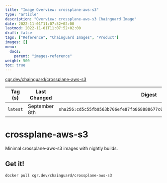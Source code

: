 ```yaml
---
title: "Image Overview: crossplane-aws-s3"
type: "article"
description: "Overview: crossplane-aws-s3 Chainguard Image"
date: 2022-11-01T11:07:52+02:00
lastmod: 2022-11-01T11:07:52+02:00
draft: false
tags: ["Reference", "Chainguard Images", "Product"]
images: []
menu:
  docs:
    parent: "images-reference"
weight: 500
toc: true
---
```


[cgr.dev/chainguard/crossplane-aws-s3](https://github.com/chainguard-images/images/tree/main/images/crossplane-aws-s3)

| Tag (s)   | Last Changed  | Digest                                                                    |
|-----------|---------------|---------------------------------------------------------------------------|
|  `latest` | September 8th | `sha256:cd5c55fb0563b706efe87fb868888677c085d675fef08ba57eb2a6c60f9ac85f` |

# crossplane-aws-s3

Minimal crossplane-aws-s3 images with nightly builds.

## Get it!

```shell
docker pull cgr.dev/chainguard/crossplane-aws-s3
```

